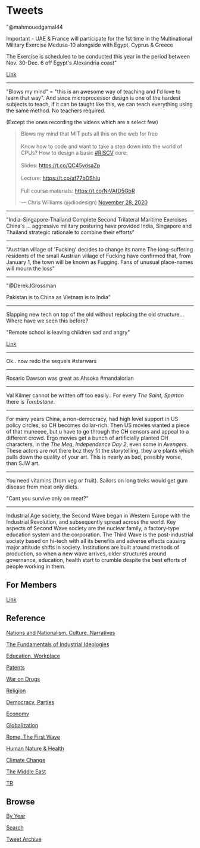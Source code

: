 # Tweets

"@mahmouedgamal44

Important - UAE & France will participate for the 1st time in the
Multinational Military Exercise Medusa-10 alongside with Egypt, Cyprus
& Greece

The Exercise is scheduled to be conducted this year in the period
between Nov. 30-Dec. 6 off Egypt's Alexandria coast"

[Link](https://twitter.com/mahmouedgamal44/status/1332659583828037632)

---

"Blows my mind" = "this is an awesome way of teaching and I'd love to
learn that way". And since microprocessor design is one of the hardest
subjects to teach, if it can be taught like this, we can teach
everything using the same method. No teachers required.

(Except the ones recording the videos which are a select few)

<blockquote class="twitter-tweet"><p lang="en" dir="ltr">Blows my mind that MIT puts all this on the web for free<br><br>Know how to code and want to take a step down into the world of CPUs? How to design a basic <a href="https://twitter.com/hashtag/RISCV?src=hash&amp;ref_src=twsrc%5Etfw">#RISCV</a> core:<br><br>Slides: <a href="https://t.co/QC45ydsaZp">https://t.co/QC45ydsaZp</a><br><br>Lecture: <a href="https://t.co/af77bDShlu">https://t.co/af77bDShlu</a><br><br>Full course materials: <a href="https://t.co/NiVAfD5GbR">https://t.co/NiVAfD5GbR</a></p>&mdash; Chris Williams (@diodesign) <a href="https://twitter.com/diodesign/status/1332507524403056641?ref_src=twsrc%5Etfw">November 28, 2020</a></blockquote> <script async src="https://platform.twitter.com/widgets.js" charset="utf-8"></script>

---

"India-Singapore-Thailand Complete Second Trilateral Maritime
Exercises China's ... aggressive military posturing have provided
India, Singapore and Thailand strategic rationale to combine their
efforts"

---

"Austrian village of 'Fucking' decides to change its name The
long-suffering residents of the small Austrian village of Fucking have
confirmed that, from January 1, the town will be known as
Fugging. Fans of unusual place-names will mourn the loss"

---

"@DerekJGrossman

Pakistan is to China as Vietnam is to India"

---

Slapping new tech on top of the old without replacing the old
structure... Where have we seen this before?

"Remote school is leaving children sad and angry"

[Link](https://www.washingtonpost.com/education/2020/11/27/remote-learning-emotional-toll/?arc404=true)

---

Ok.. now redo the sequels \#starwars

---

Rosario Dawson was great as Ahsoka #mandalorian

---

Val Kilmer cannot be written off too easily.. For every *The Saint*,
*Spartan* there is *Tombstone*. 

---

For many years China, a non-democracy, had high level support in US
policy circles, so CH becomes dollar-rich. Then US movies wanted a
piece of that muneeee, but u have to go through the CH censors and
appeal to a different crowd. Ergo movies get a bunch of artificially
planted CH characters, in the *The Meg*, *Independence Day 2*, even
some in *Avengers*. These actors are not there bcz they fit the
storytelling, they are plants which pulls down the quality of your
art. This is nearly as bad, possibly worse, than SJW art.

---

You need vitamins (from veg or fruit). Sailors on long treks would get
gum disease from meat only diets.

"Cant you survive only on meat?"

---

Industrial Age society, the Second Wave began in Western Europe with
the Industrial Revolution, and subsequently spread across the
world. Key aspects of Second Wave society are the nuclear family, a
factory-type education system and the corporation. The Third Wave is
the post-industrial society based on hi-tech with all its benefits and
adverse effects causing major attitude shifts in society. Institutions
are built around methods of production, so when a new wave arrives,
older structures around governance, education, health start to crumble
despite the best efforts of people working in them.

## For Members

[Link](https://thirdwave-members.herokuapp.com)

## Reference

[Nations and Nationalism, Culture, Narratives](/2013/02/nations-and-nationalism.md)

[The Fundamentals of Industrial Ideologies](/2011/04/fundamentals-of-industrial-ideologies.md)

[Education, Workplace](2017/09/education-workplace.md)

[Patents](/2018/09/patents.md)

[War on Drugs](/2019/11/war-on-drugs.md)

[Religion](/2015/04/god-religion.md)

[Democracy, Parties](/2016/11/democracy.md)

[Economy](/2018/05/economy.md)

[Globalization](/2018/09/globalization.md)

[Rome, The First Wave](/2017/12/rome.md)

[Human Nature & Health](/2020/07/human-nature.md)

[Climate Change](/2018/12/climate.md)

[The Middle East](/2019/07/middleeast.md)

[TR](../tr)

## Browse

[By Year](years.md)

[Search](search.html)

[Tweet Archive](/tweets/README.md)

